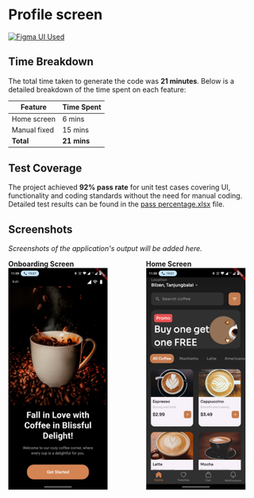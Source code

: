 # Profile screen

[<img src="https://upload.wikimedia.org/wikipedia/commons/3/33/Figma-logo.svg" alt="Figma UI Used" style="width: 128px; height: 32px;">](https://www.figma.com/design/LHRrqKZBwO6VPYlEL3maZs/Coffee-app-rohan?node-id=0-1&t=3aUP1VQoSbMn58Tg-1)

## Time Breakdown

The total time taken to generate the code was **21 minutes**. Below is a detailed breakdown of the time spent on each feature:

| **Feature**  | **Time Spent** |
| ------------ | -------------- |
| Home screen  | 6 mins         |
| Manual fixed | 15 mins         |
| **Total**    | **21 mins**    |

## Test Coverage

The project achieved **92% pass rate** for unit test cases covering UI, functionality and coding standards without the need for manual coding. Detailed test results can be found in the [pass percentage.xlsx](https://docs.google.com/spreadsheets/d/1RtzLwUAWqDXi6HJ1PVpBAyhE2qaiIpQb/edit?usp=sharing&ouid=116493966492613948949&rtpof=true&sd=true) file.

## Screenshots

_Screenshots of the application's output will be added here._

<div style="display: flex; justify-content: space-around; gap: 20px;">
    <div>
        <b>Onboarding Screen</b>
        <img src="assets/onboarding.jpg" alt="Profile Screen" width="200"/>
    </div>
    <div>
        <b>Home Screen</b>
        <img src="assets/home.jpg" alt="Profile Screen" width="200"/>
    </div>
</div>


